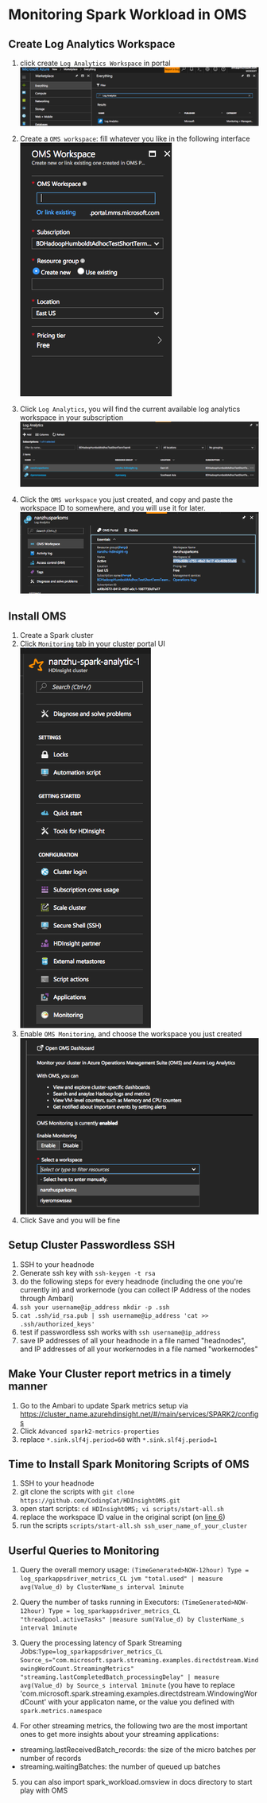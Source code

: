 # Monitoring Spark Workload in OMS

## Create Log Analytics Workspace
1. click create `Log Analytics Workspace` in portal![Create Log Space](create_log_workspace.png)

2. Create a `OMS workspace`: fill whatever you like in the following interface
![create oms workspace](create_oms_workspace.png)
3. Click `Log Analytics`, you will find the current available log analytics workspace in your subscription ![choose oms workspace](choose_workspace.png)
4. Click the `OMS workspace` you just created, and copy and paste the workspace ID to somewhere, and you will use it for later. ![remember workspace id](remember_workspace_id.png)


## Install OMS

1. Create a Spark cluster
2. Click `Monitoring` tab in your cluster portal UI ![Image of Create Spark Monitoring](create_spark_cluster.png)
3. Enable `OMS Monitoring`, and choose the workspace you just created![enable OMS](enable_oms.png)
4. Click Save and you will be fine

## Setup Cluster Passwordless SSH
1. SSH to your headnode
2. Generate ssh key with `ssh-keygen -t rsa`
3. do the following steps for every headnode (including the one you're currently in) and workernode (you can collect IP Address of the nodes through Ambari)
4. `ssh your username@ip_address mkdir -p .ssh`
5. `cat .ssh/id_rsa.pub | ssh username@ip_address 'cat >> .ssh/authorized_keys'`
6. test if passwordless ssh works with `ssh username@ip_address`
7. save IP addresses of all your headnode in a file named "headnodes", and IP addresses of all your workernodes in a file named "workernodes"

## Make Your Cluster report metrics in a timely manner
1. Go to the Ambari to update Spark metrics setup via https://cluster_name.azurehdinsight.net/#/main/services/SPARK2/configs
2. Click `Advanced spark2-metrics-properties`
3. replace `*.sink.slf4j.period=60` with `*.sink.slf4j.period=1`

## Time to Install Spark Monitoring Scripts of OMS

1. SSH to your headnode
2. git clone the scripts with `git clone https://github.com/CodingCat/HDInsightOMS.git`
3. open start scripts: `cd HDInsightOMS; vi scripts/start-all.sh`
4. replace the workspace ID value in the original script (on [line 6](https://github.com/CodingCat/HDInsightOMS/blob/master/scripts/start-all.sh#L6)) 
5. run the scripts `scripts/start-all.sh ssh_user_name_of_your_cluster`

## Userful Queries to Monitoring


1. Query the overall memory usage: `(TimeGenerated>NOW-12hour) Type = log_sparkappsdriver_metrics_CL jvm "total.used" | measure avg(Value_d) by ClusterName_s interval 1minute`
2. Query the number of tasks running in Executors: `(TimeGenerated>NOW-12hour) Type = log_sparkappsdriver_metrics_CL "threadpool.activeTasks" |measure sum(Value_d) by ClusterName_s interval 1minute`
3. Query the processing latency of Spark Streaming Jobs:`Type=log_sparkappsdriver_metrics_CL Source_s="com.microsoft.spark.streaming.examples.directdstream.WindowingWordCount.StreamingMetrics" "streaming.lastCompletedBatch_processingDelay" | measure avg(Value_d) by Source_s interval 1minute` (you have to replace 'com.microsoft.spark.streaming.examples.directdstream.WindowingWordCount' with your applicaton name, or the value you defined with `spark.metrics.namespace`

4. For other streaming metrics, the following two are the most important ones to get more insights about your streaming applications:

* streaming.lastReceivedBatch_records: the size of the micro batches per number of records
* streaming.waitingBatches: the number of queued up batches

5. you can also import spark_workload.omsview in docs directory to start play with OMS
